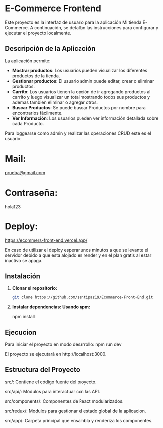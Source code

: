 # E-Commerce Frontend

Este proyecto es la interfaz de usuario para la aplicación Mi tienda E-Commerce. A continuación, se detallan las instrucciones para configurar y ejecutar el proyecto localmente.

## Descripción de la Aplicación

La aplicación permite:

- **Mostrar productos**: Los usuarios pueden visualizar los diferentes productos de la tienda.
- **Gestionar productos**: El usuario admin puede editar, crear o eliminar productos.
- **Carrito**: Los usuarios tienen la opción de ir agregando productos al carrito y luego visualizar un total mostrando todos sus productos y ademas tambien eliminar o agregar otros.
- **Buscar Productos**: Se puede buscar Productos por nombre para encontrarlos fácilmente.
- **Ver Información**: Los usuarios pueden ver información detallada sobre cada Producto.

Para loggearse como admin y realizar las operaciones CRUD este es el usuario:

# Mail:
prueba@gmail.com
# Contraseña:
hola123

# Deploy:
https://ecommers-front-end.vercel.app/

En caso de utilizar el deploy esperar unos minutos a que se levante el servidor debido a que esta alojado en render y en el plan gratis al estar inactivo se apaga.

## Instalación

1. **Clonar el repositorio:**

   ```bash
   git clone https://github.com/santipaz19/Ecommerce-Front-End.git
2. **Instalar dependencias: Usando npm:**

   npm install

## Ejecucion

Para iniciar el proyecto en modo desarrollo:
npm run dev

El proyecto se ejecutará en http://localhost:3000.

## Estructura del Proyecto
src/: Contiene el código fuente del proyecto.

src/api/: Módulos para interactuar con las API.

src/components/: Componentes de React modularizados.

src/redux/:  Modulos para gestionar el estado global de la aplicacion.

src/app/:  Carpeta principal que ensambla y renderiza los componentes.
